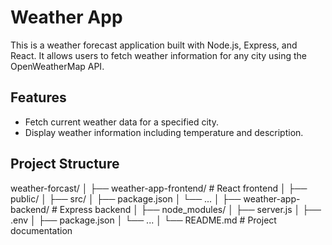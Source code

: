 # Weather App

This is a weather forecast application built with Node.js, Express, and React. It allows users to fetch weather information for any city using the OpenWeatherMap API.
## Features

- Fetch current weather data for a specified city.
- Display weather information including temperature and description.

## Project Structure

weather-forcast/
│
├── weather-app-frontend/ # React frontend
│ ├── public/
│ ├── src/
│ ├── package.json
│ └── ...
│
├── weather-app-backend/ # Express backend
│ ├── node_modules/
│ ├── server.js
│ ├── .env
│ ├── package.json
│ └── ...
│
└── README.md # Project documentation
